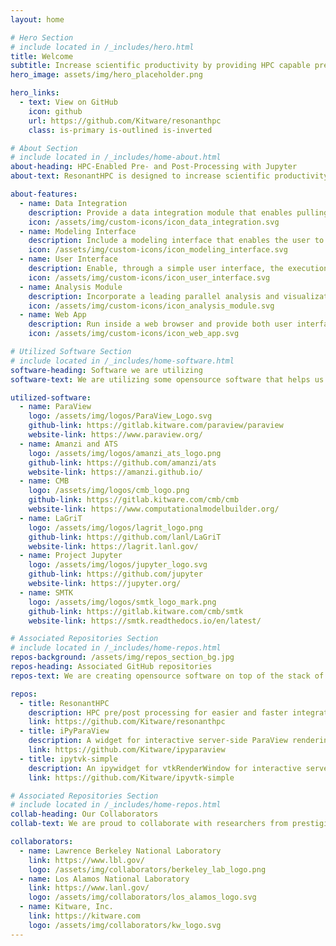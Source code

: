 ```yaml
---
layout: home

# Hero Section
# include located in /_includes/hero.html
title: Welcome
subtitle: Increase scientific productivity by providing HPC capable pre-and-post processing for easier and faster turnaround and integration with modern and next-generation simulation systems.
hero_image: assets/img/hero_placeholder.png

hero_links:
  - text: View on GitHub
    icon: github
    url: https://github.com/Kitware/resonanthpc
    class: is-primary is-outlined is-inverted

# About Section
# include located in /_includes/home-about.html
about-heading: HPC-Enabled Pre- and Post-Processing with Jupyter
about-text: ResonantHPC is designed to increase scientific productivity by providing HPC capable pre-and-post processing for easier and faster turnaround and integration with modern and next-generation simulation systems. This system will extend the standard scientific computing environment (Jupyter) so that researchers can prepare, execute, and analyze the results of remote exascale-level simulation from their workstations.

about-features:
  - name: Data Integration
    description: Provide a data integration module that enables pulling data from heterogeneous sources as well as running required preprocessing.
    icon: /assets/img/custom-icons/icon_data_integration.svg
  - name: Modeling Interface
    description: Include a modeling interface that enables the user to generate an input mesh (through the execution of an external mesher) and to associate additional attributes to mesh elements.
    icon: /assets/img/custom-icons/icon_modeling_interface.svg
  - name: User Interface
    description: Enable, through a simple user interface, the execution and monitoring of HPC jobs such as preprocessing, simulation and visualization modules.
    icon: /assets/img/custom-icons/icon_user_interface.svg
  - name: Analysis Module
    description: Incorporate a leading parallel analysis and visualization module.
    icon: /assets/img/custom-icons/icon_analysis_module.svg
  - name: Web App
    description: Run inside a web browser and provide both user interface and scripting access to its functionality.
    icon: /assets/img/custom-icons/icon_web_app.svg

# Utilized Software Section
# include located in /_includes/home-software.html
software-heading: Software we are utilizing
software-text: We are utilizing some opensource software that helps us add functionality and increase project’s efficiency.

utilized-software:
  - name: ParaView
    logo: /assets/img/logos/ParaView_Logo.svg
    github-link: https://gitlab.kitware.com/paraview/paraview
    website-link: https://www.paraview.org/
  - name: Amanzi and ATS
    logo: /assets/img/logos/amanzi_ats_logo.png
    github-link: https://github.com/amanzi/ats
    website-link: https://amanzi.github.io/
  - name: CMB
    logo: /assets/img/logos/cmb_logo.png
    github-link: https://gitlab.kitware.com/cmb/cmb
    website-link: https://www.computationalmodelbuilder.org/
  - name: LaGriT
    logo: /assets/img/logos/lagrit_logo.png
    github-link: https://github.com/lanl/LaGriT
    website-link: https://lagrit.lanl.gov/
  - name: Project Jupyter
    logo: /assets/img/logos/jupyter_logo.svg
    github-link: https://github.com/jupyter
    website-link: https://jupyter.org/
  - name: SMTK
    logo: /assets/img/logos/smtk_logo_mark.png
    github-link: https://gitlab.kitware.com/cmb/smtk
    website-link: https://smtk.readthedocs.io/en/latest/

# Associated Repositories Section
# include located in /_includes/home-repos.html
repos-background: /assets/img/repos_section_bg.jpg
repos-heading: Associated GitHub repositories
repos-text: We are creating opensource software on top of the stack of tools that we are utilizing. You can find the associated repositories to the project below.

repos:
  - title: ResonantHPC
    description: HPC pre/post processing for easier and faster integration with modern simulation systems
    link: https://github.com/Kitware/resonanthpc
  - title: iPyParaView
    description: A widget for interactive server-side ParaView rendering.
    link: https://github.com/Kitware/ipyparaview
  - title: ipytvk-simple
    description: An ipywidget for vtkRenderWindow for interactive server-side rendering.
    link: https://github.com/Kitware/ipyvtk-simple

# Associated Repositories Section
# include located in /_includes/home-repos.html
collab-heading: Our Collaborators
collab-text: We are proud to collaborate with researchers from prestigious organizations.

collaborators:
  - name: Lawrence Berkeley National Laboratory
    link: https://www.lbl.gov/
    logo: /assets/img/collaborators/berkeley_lab_logo.png
  - name: Los Alamos National Laboratory
    link: https://www.lanl.gov/
    logo: /assets/img/collaborators/los_alamos_logo.svg
  - name: Kitware, Inc.
    link: https://kitware.com
    logo: /assets/img/collaborators/kw_logo.svg
---
```

